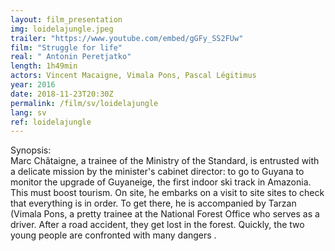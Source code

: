 ```yaml
---
layout: film_presentation
img: loidelajungle.jpeg
trailer: "https://www.youtube.com/embed/gGFy_SS2FUw"
film: "Struggle for life"
real: " Antonin Peretjatko"
length: 1h49min
actors: Vincent Macaigne, Vimala Pons, Pascal Légitimus
year: 2016
date: 2018-11-23T20:30Z
permalink: /film/sv/loidelajungle
lang: sv
ref: loidelajungle
---
```


<span class="name"> Synopsis:</span> <br/>
<span class="resumefilm"> Marc Châtaigne, a trainee of the Ministry of the Standard, is entrusted with a delicate mission by the minister's cabinet director: to go to Guyana to monitor the upgrade of Guyaneige, the first indoor ski track in Amazonia. This must boost tourism. On site, he embarks on a visit to site sites to check that everything is in order. To get there, he is accompanied by Tarzan (Vimala Pons, a pretty trainee at the National Forest Office who serves as a driver. After a road accident, they get lost in the forest. Quickly, the two young people are confronted with many dangers . </span>
